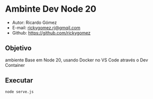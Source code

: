 # Ambinte Dev Node 20

* Autor: Ricardo Gómez
* E-mail: rickygomez.rj@gmqil.com
* Github: https://github.com/rickygomez

## Objetivo

ambiente Base em Node 20, usando Docker no VS Code através o Dev Container

## Executar

~~~shell
node serve.js
~~~

